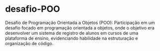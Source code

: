 # desafio-POO
Desafio de Programação Orientada a Objetos (POO): Participação em um desafio focado em programação
orientada a objetos, onde o objetivo era desenvolver um sistema de registro de alunos em cursos de uma
plataforma de ensino, evidenciando habilidade na estruturação e organização de código.
